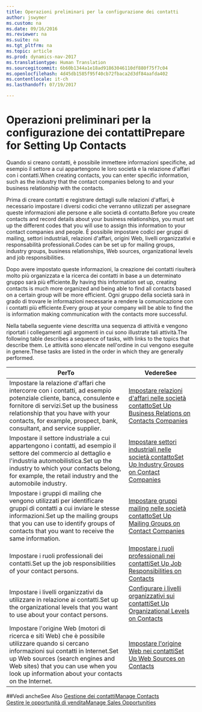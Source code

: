 ```yaml
---
title: Operazioni preliminari per la configurazione dei contatti
author: jswymer
ms.custom: na
ms.date: 09/16/2016
ms.reviewer: na
ms.suite: na
ms.tgt_pltfrm: na
ms.topic: article
ms.prod: dynamics-nav-2017
ms.translationtype: Human Translation
ms.sourcegitcommit: 6b60b1344a1e18ad91863046110df880f75f7c04
ms.openlocfilehash: 4d45db1585f95f40cb72fbaca2d3df84aafda402
ms.contentlocale: it-ch
ms.lasthandoff: 07/19/2017

---
```

# <a name="prepare-for-setting-up-contacts"></a><span data-ttu-id="8ba07-102">Operazioni preliminari per la configurazione dei contatti</span><span class="sxs-lookup"><span data-stu-id="8ba07-102">Prepare for Setting Up Contacts</span></span>
<span data-ttu-id="8ba07-103">Quando si creano contatti, è possibile immettere informazioni specifiche, ad esempio il settore a cui appartengono le loro società e la relazione d'affari con i contatti.</span><span class="sxs-lookup"><span data-stu-id="8ba07-103">When creating contacts, you can enter specific information, such as the industry that the contact companies belong to and your business relationship with the contacts.</span></span>

<span data-ttu-id="8ba07-104">Prima di creare contatti e registrare dettagli sulle relazioni d'affari, è necessario impostare i diversi codici che verranno utilizzati per assegnare queste informazioni alle persone e alle società di contatto.</span><span class="sxs-lookup"><span data-stu-id="8ba07-104">Before you create contacts and record details about your business relationships, you must set up the different codes that you will use to assign this information to your contact companies and people.</span></span> <span data-ttu-id="8ba07-105">È possibile impostare codici per gruppi di mailing, settori industriali, relazioni d'affari, origini Web, livelli organizzativi e responsabilità professionali.</span><span class="sxs-lookup"><span data-stu-id="8ba07-105">Codes can be set up for mailing groups, industry groups, business relationships, Web sources, organizational levels and job responsibilities.</span></span>

<span data-ttu-id="8ba07-106">Dopo avere impostato queste informazioni, la creazione dei contatti risulterà molto più organizzata e la ricerca dei contatti in base a un determinato gruppo sarà più efficiente.</span><span class="sxs-lookup"><span data-stu-id="8ba07-106">By having this information set up, creating contacts is much more organized and being able to find all contacts based on a certain group will be more efficient.</span></span> <span data-ttu-id="8ba07-107">Ogni gruppo della società sarà in grado di trovare le informazioni necessarie a rendere la comunicazione con i contatti più efficiente.</span><span class="sxs-lookup"><span data-stu-id="8ba07-107">Every group at your company will be able to find the is information making communication with the contacts more successful.</span></span>

<span data-ttu-id="8ba07-108">Nella tabella seguente viene descritta una sequenza di attività e vengono riportati i collegamenti agli argomenti in cui sono illustrate tali attività.</span><span class="sxs-lookup"><span data-stu-id="8ba07-108">The following table describes a sequence of tasks, with links to the topics that describe them.</span></span> <span data-ttu-id="8ba07-109">Le attività sono elencate nell'ordine in cui vengono eseguite in genere.</span><span class="sxs-lookup"><span data-stu-id="8ba07-109">These tasks are listed in the order in which they are generally performed.</span></span>

|<span data-ttu-id="8ba07-110">Per</span><span class="sxs-lookup"><span data-stu-id="8ba07-110">To</span></span> |<span data-ttu-id="8ba07-111">Vedere</span><span class="sxs-lookup"><span data-stu-id="8ba07-111">See</span></span> |
|---|----|
|<span data-ttu-id="8ba07-112">Impostare la relazione d'affari che intercorre con i contatti, ad esempio potenziale cliente, banca, consulente e fornitore di servizi.</span><span class="sxs-lookup"><span data-stu-id="8ba07-112">Set up the business relationship that you have with your contacts, for example, prospect, bank, consultant, and service supplier.</span></span>|[<span data-ttu-id="8ba07-113">Impostare relazioni d'affari nelle società contatto</span><span class="sxs-lookup"><span data-stu-id="8ba07-113">Set Up Business Relations on Contacts Companies</span></span>](marketing-business-relations.md)|
|<span data-ttu-id="8ba07-114">Impostare il settore industriale a cui appartengono i contatti, ad esempio il settore del commercio al dettaglio e l'industria automobilistica.</span><span class="sxs-lookup"><span data-stu-id="8ba07-114">Set up the industry to which your contacts belong, for example, the retail industry and the automobile industry.</span></span>|[<span data-ttu-id="8ba07-115">Impostare settori industriali nelle società contatto</span><span class="sxs-lookup"><span data-stu-id="8ba07-115">Set Up Industry Groups on Contact Companies</span></span>](marketing-industry-groups.md)|
|<span data-ttu-id="8ba07-116">Impostare i gruppi di mailing che vengono utilizzati per identificare gruppi di contatti a cui inviare le stesse informazioni.</span><span class="sxs-lookup"><span data-stu-id="8ba07-116">Set up the mailing groups that you can use to identify groups of contacts that you want to receive the same information.</span></span>|[<span data-ttu-id="8ba07-117">Impostare gruppi mailing nelle società contatto</span><span class="sxs-lookup"><span data-stu-id="8ba07-117">Set Up Mailing Groups on Contact Companies</span></span>](marketing-mailing-groups.md)|
|<span data-ttu-id="8ba07-118">Impostare i ruoli professionali dei contatti.</span><span class="sxs-lookup"><span data-stu-id="8ba07-118">Set up the job responsibilities of your contact persons.</span></span>|[<span data-ttu-id="8ba07-119">Impostare i ruoli professionali nei contatti</span><span class="sxs-lookup"><span data-stu-id="8ba07-119">Set Up Job Responsibilities on Contacts</span></span>](marketing-job-responsibilities.md)|
|<span data-ttu-id="8ba07-120">Impostare i livelli organizzativi da utilizzare in relazione ai contatti.</span><span class="sxs-lookup"><span data-stu-id="8ba07-120">Set up the organizational levels that you want to use about your contact persons.</span></span>|[<span data-ttu-id="8ba07-121">Configurare i livelli organizzativi sui contatti</span><span class="sxs-lookup"><span data-stu-id="8ba07-121">Set Up Organizational Levels on Contacts</span></span>](marketing-organizational-levels.md)|
|<span data-ttu-id="8ba07-122">Impostare l'origine Web (motori di ricerca e siti Web) che è possibile utilizzare quando si cercano informazioni sui contatti in Internet.</span><span class="sxs-lookup"><span data-stu-id="8ba07-122">Set up Web sources (search engines and Web sites) that you can use when you look up information about your contacts on the Internet.</span></span>|[<span data-ttu-id="8ba07-123">Impostare l'origine Web nei contatti</span><span class="sxs-lookup"><span data-stu-id="8ba07-123">Set Up Web Sources on Contacts</span></span>](marketing-web-sources.md)|

##<a name="see-also"></a><span data-ttu-id="8ba07-124">Vedi anche</span><span class="sxs-lookup"><span data-stu-id="8ba07-124">See Also</span></span>
[<span data-ttu-id="8ba07-125">Gestione dei contatti</span><span class="sxs-lookup"><span data-stu-id="8ba07-125">Manage Contacts</span></span>](marketing-contacts.md)  
[<span data-ttu-id="8ba07-126">Gestire le opportunità di vendita</span><span class="sxs-lookup"><span data-stu-id="8ba07-126">Manage Sales Opportunities</span></span>](marketing-manage-sales-opportunities.md)

